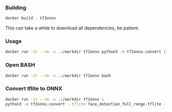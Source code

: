 ### Building
```bash
docker build . tf2onnx
```
This can take a while to download all dependencies, be patient.

### Usage
```bash
docker run -it --rm -v .:/workdir tf2onnx python3 -m tf2onnx.convert [arguments]
```

### Open BASH
```bash
docker run -it --rm -v .:/workdir tf2onnx bash
```

### Convert tflite to ONNX
```bash
docker run -it --rm -v .:/workdir tf2onnx \
python3 -m tf2onnx.convert --tflite face_detection_full_range.tflite --output face_detection_full_range.onnx
```